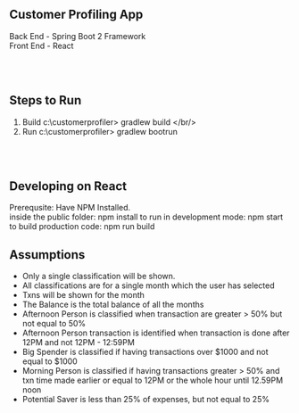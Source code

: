 Customer Profiling App
-----------------------
Back End - Spring Boot 2 Framework <br/>
Front End - React <br/>

<br/><br/>

Steps to Run
--------------
1) Build
c:\customerprofiler> gradlew build
</br/>
2) Run
c:\customerprofiler> gradlew bootrun
<br/>
<br/>

Developing on React
------------------------
Prerequsite: Have NPM Installed.<br/>
inside the public folder: npm install
to run in development mode: npm start
to build production code: npm run build

Assumptions
-----------
<ul>
<li>Only a single classification will be shown.</li>
<li>All classifications are for a single month which the user has selected</li>
<li>Txns will be shown for the month</li>
<li>The Balance is the total balance of all the months</li>
<li>Afternoon Person is classified when transaction are greater > 50% but not equal to 50%</li>
<li>Afternoon Person transaction is identified when transaction is done after 12PM and not 12PM - 12:59PM</li>
<li>Big Spender is classified if having transactions over $1000 and not equal to $1000</li>
<li>Morning Person is classified if having transactions greater > 50% and txn time made earlier or equal to 12PM or the whole hour until 12.59PM noon</li>
<li>Potential Saver is less than 25% of expenses, but not equal to 25%</li>
</ul>
